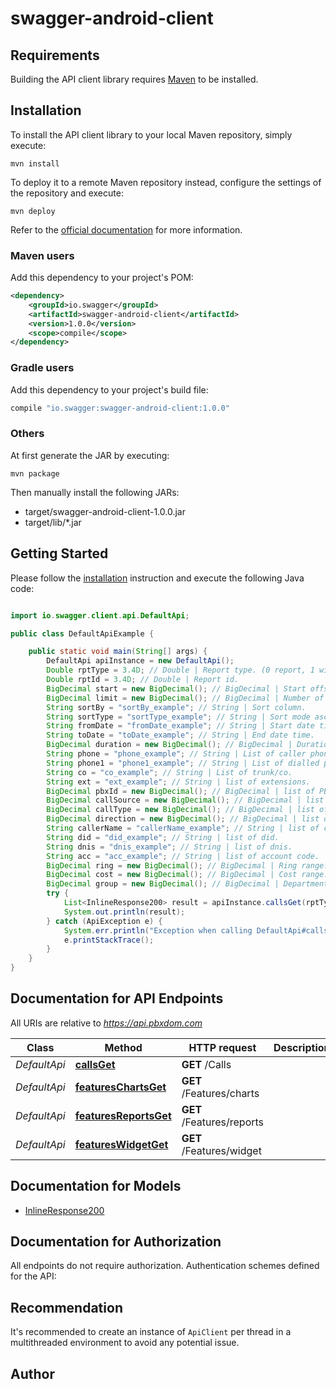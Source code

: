 # swagger-android-client

## Requirements

Building the API client library requires [Maven](https://maven.apache.org/) to be installed.

## Installation

To install the API client library to your local Maven repository, simply execute:

```shell
mvn install
```

To deploy it to a remote Maven repository instead, configure the settings of the repository and execute:

```shell
mvn deploy
```

Refer to the [official documentation](https://maven.apache.org/plugins/maven-deploy-plugin/usage.html) for more information.

### Maven users

Add this dependency to your project's POM:

```xml
<dependency>
    <groupId>io.swagger</groupId>
    <artifactId>swagger-android-client</artifactId>
    <version>1.0.0</version>
    <scope>compile</scope>
</dependency>
```

### Gradle users

Add this dependency to your project's build file:

```groovy
compile "io.swagger:swagger-android-client:1.0.0"
```

### Others

At first generate the JAR by executing:

    mvn package

Then manually install the following JARs:

* target/swagger-android-client-1.0.0.jar
* target/lib/*.jar

## Getting Started

Please follow the [installation](#installation) instruction and execute the following Java code:

```java

import io.swagger.client.api.DefaultApi;

public class DefaultApiExample {

    public static void main(String[] args) {
        DefaultApi apiInstance = new DefaultApi();
        Double rptType = 3.4D; // Double | Report type. (0 report, 1 widget, 2 chart).
        Double rptId = 3.4D; // Double | Report id.
        BigDecimal start = new BigDecimal(); // BigDecimal | Start offset.
        BigDecimal limit = new BigDecimal(); // BigDecimal | Number of results to return. Max 10K.
        String sortBy = "sortBy_example"; // String | Sort column.
        String sortType = "sortType_example"; // String | Sort mode asc/desc.
        String fromDate = "fromDate_example"; // String | Start date time.
        String toDate = "toDate_example"; // String | End date time.
        BigDecimal duration = new BigDecimal(); // BigDecimal | Duration range.
        String phone = "phone_example"; // String | List of caller phone.
        String phone1 = "phone1_example"; // String | List of dialled phones.
        String co = "co_example"; // String | List of trunk/co.
        String ext = "ext_example"; // String | list of extensions.
        BigDecimal pbxId = new BigDecimal(); // BigDecimal | list of PBX Ids.
        BigDecimal callSource = new BigDecimal(); // BigDecimal | list of callsource.
        BigDecimal callType = new BigDecimal(); // BigDecimal | list of call type signatures.(5 Unanswered Calls, 7 Transfered Calls, 8 Forwarded Calls)
        BigDecimal direction = new BigDecimal(); // BigDecimal | list of direction.(0 incoming, 1 outgoing, 2 internal)
        String callerName = "callerName_example"; // String | list of caller name.
        String did = "did_example"; // String | list of did.
        String dnis = "dnis_example"; // String | list of dnis.
        String acc = "acc_example"; // String | list of account code.
        BigDecimal ring = new BigDecimal(); // BigDecimal | Ring range.Seconds unit.
        BigDecimal cost = new BigDecimal(); // BigDecimal | Cost range.
        BigDecimal group = new BigDecimal(); // BigDecimal | Department/Group id.
        try {
            List<InlineResponse200> result = apiInstance.callsGet(rptType, rptId, start, limit, sortBy, sortType, fromDate, toDate, duration, phone, phone1, co, ext, pbxId, callSource, callType, direction, callerName, did, dnis, acc, ring, cost, group);
            System.out.println(result);
        } catch (ApiException e) {
            System.err.println("Exception when calling DefaultApi#callsGet");
            e.printStackTrace();
        }
    }
}

```

## Documentation for API Endpoints

All URIs are relative to *https://api.pbxdom.com*

Class | Method | HTTP request | Description
------------ | ------------- | ------------- | -------------
*DefaultApi* | [**callsGet**](docs/DefaultApi.md#callsGet) | **GET** /Calls | 
*DefaultApi* | [**featuresChartsGet**](docs/DefaultApi.md#featuresChartsGet) | **GET** /Features/charts | 
*DefaultApi* | [**featuresReportsGet**](docs/DefaultApi.md#featuresReportsGet) | **GET** /Features/reports | 
*DefaultApi* | [**featuresWidgetGet**](docs/DefaultApi.md#featuresWidgetGet) | **GET** /Features/widget | 


## Documentation for Models

 - [InlineResponse200](docs/InlineResponse200.md)


## Documentation for Authorization

All endpoints do not require authorization.
Authentication schemes defined for the API:

## Recommendation

It's recommended to create an instance of `ApiClient` per thread in a multithreaded environment to avoid any potential issue.

## Author



